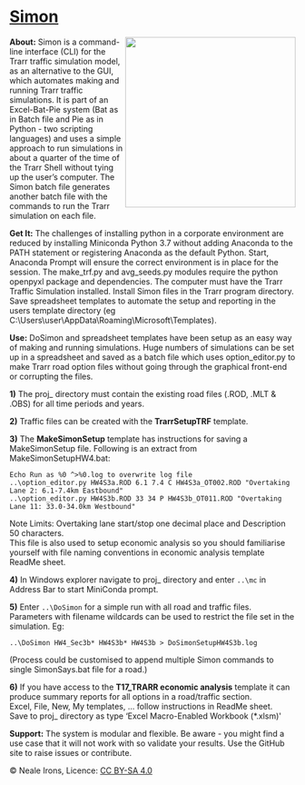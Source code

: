 # [Simon](https://github.com/nealei/simon)
<img align="right" width="300" height="300" src="https://proofpatisserie.files.wordpress.com/2012/06/img_2200.jpg">**About:** Simon is a command-line interface (CLI) for the Trarr traffic simulation model, as an alternative to the GUI, which automates making and running Trarr traffic simulations. It is part of an Excel-Bat-Pie system (Bat as in Batch file and Pie as in Python - two scripting languages) and uses a simple approach to run simulations in about a quarter of the time of the Trarr Shell without tying up the user’s computer. The Simon batch file generates another batch file with the commands to run the Trarr simulation on each file.

**Get It:** The challenges of installing python in a corporate environment are reduced by installing Miniconda Python 3.7 without adding Anaconda to the PATH statement or registering Anaconda as the default Python. Start, Anaconda Prompt will ensure the correct environment is in place for the session. The make_trf.py and avg_seeds.py modules require the python openpyxl package and dependencies.
The computer must have the Trarr Traffic Simulation installed.
Install Simon files in the Trarr program directory. Save spreadsheet templates to automate the setup and reporting in the users template directory (eg C:\Users\user\AppData\Roaming\Microsoft\Templates).

**Use:** DoSimon and spreadsheet templates have been setup as an easy way of making and running simulations. Huge numbers of simulations can be set up in a spreadsheet and saved as a batch file which uses option_editor.py to make Trarr road option files without going through the graphical front-end or corrupting the files.

**1)** The proj_ directory must contain the existing road files (.ROD, .MLT & .OBS) for all time periods and years.

**2)** Traffic files can be created with the **TrarrSetupTRF** template.

**3)** The **MakeSimonSetup** template has instructions for saving a MakeSimonSetup file. Following is an extract from MakeSimonSetupHW4.bat:
```
Echo Run as %0 ^>%0.log to overwrite log file
..\option_editor.py HW4S3a.ROD 6.1 7.4 C HW4S3a_OT002.ROD "Overtaking Lane 2: 6.1-7.4km Eastbound"
..\option_editor.py HW4S3b.ROD 33 34 P HW4S3b_OT011.ROD "Overtaking Lane 11: 33.0-34.0km Westbound"
```
Note Limits: Overtaking lane start/stop one decimal place and Description 50 characters.   
This file is also used to setup economic analysis so you should familiarise yourself with file naming conventions in economic analysis template ReadMe sheet.

**4)** In Windows explorer navigate to proj_ directory and enter `..\mc` in Address Bar to start MiniConda prompt.

**5)** Enter `..\DoSimon`  for a simple run with all road and traffic files. Parameters with filename wildcards can be used to restrict the file set in the simulation. Eg:
```
..\DoSimon HW4_Sec3b* HW4S3b* HW4S3b > DoSimonSetupHW4S3b.log
```
(Process could be customised to append multiple Simon commands to single SimonSays.bat file for a road.)

**6)** If you have access to the **T17_TRARR economic analysis** template it can produce summary reports for all options in a road/traffic section.   
   Excel, File, New, My templates, ... follow instructions in ReadMe sheet.  
   Save to proj_ directory as type  ‘Excel Macro-Enabled Workbook (*.xlsm)'

**Support:** The system is modular and flexible. Be aware - you might find a use case that it will not work with so validate your results. Use the GitHub site to raise issues or contribute.

© Neale Irons, Licence: [CC BY-SA 4.0](https://creativecommons.org/licenses/by-sa/4.0/)
